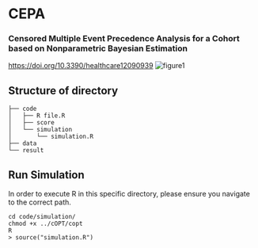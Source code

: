 # CEPA
### Censored Multiple Event Precedence Analysis for a Cohort based on Nonparametric Bayesian Estimation
https://doi.org/10.3390/healthcare12090939
![figure1](https://github.com/Jangwon37/CEPA/assets/99333410/98e355d8-5b54-4e9f-8fb0-23131b75da24)

## Structure of directory
```
├── code
│   ├── R file.R 
│   ├── score
│   └── simulation
│       └── simulation.R
├── data
└── result
```

## Run Simulation
In order to execute R in this specific directory, please ensure you navigate to the correct path.
```
cd code/simulation/
chmod +x ../cOPT/copt
R
> source("simulation.R")
```

